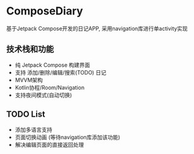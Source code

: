 # ComposeDiary
基于Jetpack Compose开发的日记APP, 采用navigation库进行单activity实现

## 技术栈和功能
* 纯 Jetpack Compose 构建界面   
* 支持 添加/删除/编辑/搜索(TODO) 日记
* MVVM架构
* Kotlin协程/Room/Navigation
* 支持夜间模式(自动切换)

## TODO List
* 添加多语言支持
* 页面切换动画 (等待navigation库添加该功能)
* 解决编辑页面的直接返回处理
